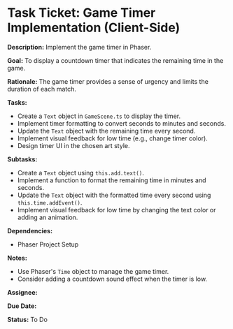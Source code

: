 # Task Ticket: Game Timer Implementation (Client-Side)

**Description:** Implement the game timer in Phaser.

**Goal:** To display a countdown timer that indicates the remaining time in the game.

**Rationale:** The game timer provides a sense of urgency and limits the duration of each match.

**Tasks:**

*   Create a `Text` object in `GameScene.ts` to display the timer.
*   Implement timer formatting to convert seconds to minutes and seconds.
*   Update the `Text` object with the remaining time every second.
*   Implement visual feedback for low time (e.g., change timer color).
*   Design timer UI in the chosen art style.

**Subtasks:**

*   Create a `Text` object using `this.add.text()`.
*   Implement a function to format the remaining time in minutes and seconds.
*   Update the `Text` object with the formatted time every second using `this.time.addEvent()`.
*   Implement visual feedback for low time by changing the text color or adding an animation.

**Dependencies:**

*   Phaser Project Setup

**Notes:**

*   Use Phaser's `Time` object to manage the game timer.
*   Consider adding a countdown sound effect when the timer is low.

**Assignee:**

**Due Date:**

**Status:** To Do